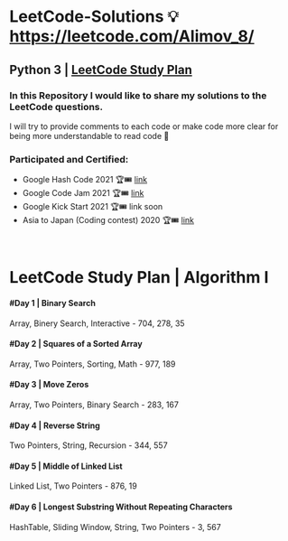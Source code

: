 # LeetCode-Solutions 💡 https://leetcode.com/Alimov_8/
## Python 3 | [LeetCode Study Plan](https://leetcode.com/study-plan/)
### In this Repository I would like to share my solutions to the LeetCode questions.



I will try to provide comments to each code or make code more clear for being more understandable to read code 💬

### Participated and Certified:
- Google Hash Code 2021 🏆🎟 [link](https://drive.google.com/file/d/1U_rj13vygZNI6DywTjhBmshzNBcgZzh1/view?usp=sharing)
- Google Code Jam 2021  🏆🎟 [link](https://drive.google.com/file/d/1CQHxDgIdExqhrLHG0HI4plbtVAyVzDgj/view?usp=sharing)
- Google Kick Start 2021 🏆🎟 link soon
- Asia to Japan (Coding contest) 2020 🏆🎟 [link](https://drive.google.com/file/d/1Xymb6D0q4oemFzJI1jEWy8ASCLQzRV9Y/view?usp=sharing)

<br>
<!-- 
 ### 12 WeekLeetCode_Challenge: :mortar_board::mega:
1. Binary Search and Complexity Analysis
2. Binary Search Trees, Traversals and Balancing
3. Python Classes and Linked Lists
4. Stacks, Queues and Strings (coming soon)
5. Insertion Sort, Merge Sort and Divide-and-Conquer (coming soon)
6. Quicksort, Partitions and Average-case Complexity (coming soon)
7. Recursion, Backtracking and Dynamic Programming (coming soon)
8. Knapsack, Subsequence and Matrix Problems (coming soon)
9. Graphs, Breadth-First Search and Depth-First Search (coming soon)
10. Shortest Paths, Spanning Trees & Topological Sorting (coming soon)
11. Disjoint Sets and the Union Find Algorithm (coming soon)
12. Interview Questions, Tips & Practical Advice (coming soon) -->

# LeetCode Study Plan | Algorithm I 
#### #Day 1 | Binary Search
Array, Binery Search, Interactive - 704, 278, 35

#### #Day 2 | Squares of a Sorted Array
Array, Two Pointers, Sorting, Math - 977, 189

#### #Day 3 | Move Zeros
Array, Two Pointers, Binary Search - 283, 167

#### #Day 4 | Reverse String
Two Pointers, String, Recursion - 344, 557

#### #Day 5 | Middle of Linked List
Linked List, Two Pointers - 876, 19

#### #Day 6 | Longest Substring Without Repeating Characters
HashTable, Sliding Window, String, Two Pointers - 3, 567
